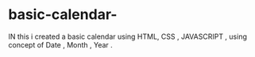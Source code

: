 # basic-calendar-
IN this i created a basic calendar using HTML, CSS , JAVASCRIPT , using concept of Date , Month , Year .
